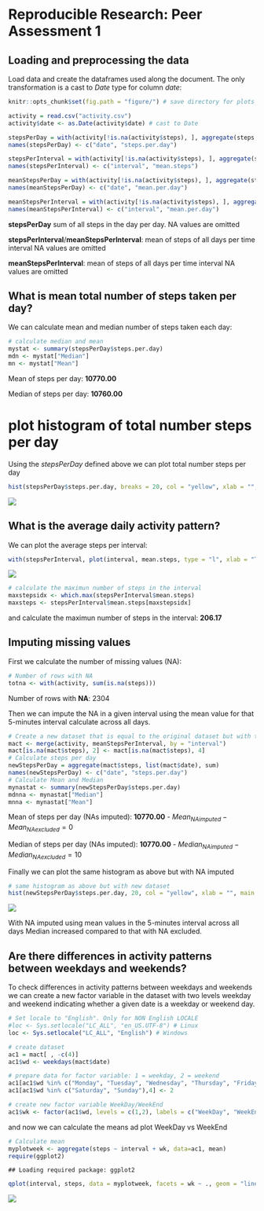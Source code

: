 # Reproducible Research: Peer Assessment 1


## Loading and preprocessing the data

Load data and create the dataframes used along the document. The only transformation is a cast to *Date* type for column *date*: 


```r
knitr::opts_chunk$set(fig.path = "figure/") # save directory for plots

activity = read.csv("activity.csv")
activity$date <- as.Date(activity$date) # cast to Date

stepsPerDay = with(activity[!is.na(activity$steps), ], aggregate(steps, list(date), sum))
names(stepsPerDay) <- c("date", "steps.per.day")

stepsPerInterval = with(activity[!is.na(activity$steps), ], aggregate(steps, list(interval), mean))
names(stepsPerInterval) <- c("interval", "mean.steps")

meanStepsPerDay = with(activity[!is.na(activity$steps), ], aggregate(steps, list(date), mean))
names(meanStepsPerDay) <- c("date", "mean.per.day")

meanStepsPerInterval = with(activity[!is.na(activity$steps), ], aggregate(steps, list(interval), mean))
names(meanStepsPerInterval) <- c("interval", "mean.per.day")
```

**stepsPerDay** sum of all steps in the day per day. NA values are omitted

**stepsPerInterval**/**meanStepsPerInterval**: mean of steps of all days per time interval NA values are omitted

**meanStepsPerInterval**: mean of steps of all days per time interval NA values are omitted

## What is mean total number of steps taken per day?
We can calculate mean and median number of steps taken each day:

```r
# calculate median and mean
mystat <- summary(stepsPerDay$steps.per.day)
mdn <- mystat["Median"]
mn <- mystat["Mean"]
```
Mean of steps per day: **10770.00**

Median of steps per day: **10760.00**

# plot histogram of total number steps per day
Using the *stepsPerDay* defined above we can plot total number steps per day


```r
hist(stepsPerDay$steps.per.day, breaks = 20, col = "yellow", xlab = "", main = "Total number of steps taken each day (NA excluded)")
```

![](figure/hist_noNA-1.png)<!-- -->



## What is the average daily activity pattern?

We can plot the average steps per interval:


```r
with(stepsPerInterval, plot(interval, mean.steps, type = "l", xlab = "Time interval (5 min)", ylab = "Average steps per day", main = "Average steps taken per day @5 minutes intervals"))
```

![](figure/average_steps_per_day-1.png)<!-- -->

```r
# calculate the maximun number of steps in the interval
maxstepsidx <- which.max(stepsPerInterval$mean.steps)
maxsteps <- stepsPerInterval$mean.steps[maxstepsidx]
```
and calculate the maximun number of steps in the interval: **206.17**

## Imputing missing values
First we calculate the number of missing values (NA):

```r
# Number of rows with NA
totna <- with(activity, sum(is.na(steps)))
```
Number of rows with **NA**: 2304

Then we can impute the NA in a given interval using the mean value for that 5-minutes interval  calculate across all days. 


```r
# Create a new dataset that is equal to the original dataset but with the missing data filled in
mact <- merge(activity, meanStepsPerInterval, by = "interval")
mact[is.na(mact$steps), 2] <- mact[is.na(mact$steps), 4]
# Calculate steps per day
newStepsPerDay = aggregate(mact$steps, list(mact$date), sum)
names(newStepsPerDay) <- c("date", "steps.per.day")
# Calculate Mean and Median
mynastat <- summary(newStepsPerDay$steps.per.day)
mdnna <- mynastat["Median"]
mnna <- mynastat["Mean"]
```
Mean of steps per day (NAs imputed): **10770.00** - $Mean_{NAimputed} - Mean_{NAexcluded} =  0$

Median of steps per day (NAs imputed): **10770.00** - $Median_{NAimputed} - Median_{NAexcluded} =  10$

Finally we can plot the same histogram as above but with NA imputed

```r
# same histogram as above but with new dataset
hist(newStepsPerDay$steps.per.day, 20, col = "yellow", xlab = "", main = "Total number of steps taken each day (NA imputed)")
```

![](figure/hist_withNA-1.png)<!-- -->



With NA imputed using mean values in the 5-minutes interval across all days Median increased compared to that with NA excluded.  


## Are there differences in activity patterns between weekdays and weekends?

To check differences in activity patterns between weekdays and weekends we can create a new factor variable in the dataset with two levels weekday and weekend indicating whether a given date is a weekday or weekend day.


```r
# Set locale to "English". Only for NON English LOCALE
#loc <- Sys.setlocale("LC_ALL", "en_US.UTF-8") # Linux
loc <- Sys.setlocale("LC_ALL", "English") # Windows

# create dataset 
ac1 = mact[ , -c(4)]
ac1$wd <- weekdays(mact$date)

# prepare data for factor variable: 1 = weekday, 2 = weekend
ac1[ac1$wd %in% c("Monday", "Tuesday", "Wednesday", "Thursday", "Friday"),4] <- 1
ac1[ac1$wd %in% c("Saturday", "Sunday"),4] <- 2

# create new factor variable WeekDay/WeekEnd
ac1$wk <- factor(ac1$wd, levels = c(1,2), labels = c("WeekDay", "WeekEnd"))
```

and now we can calculate the means ad plot WeekDay vs WeekEnd


```r
# Calculate mean
myplotweek <- aggregate(steps ~ interval + wk, data=ac1, mean)
require(ggplot2)
```

```
## Loading required package: ggplot2
```

```r
qplot(interval, steps, data = myplotweek, facets = wk ~ ., geom = "line")
```

![](figure/last_plot-1.png)<!-- -->

